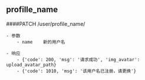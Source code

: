 ## profille_name
####PATCH   /user/profile_name/

    - 参数
        - name    新的用户名

    - 响应
        - {'code': 200, 'msg': '请求成功', 'img_avatar': upload_avatar_path}
        - {'code': 1010, 'msg': '该用户名已注册，请更换'}
